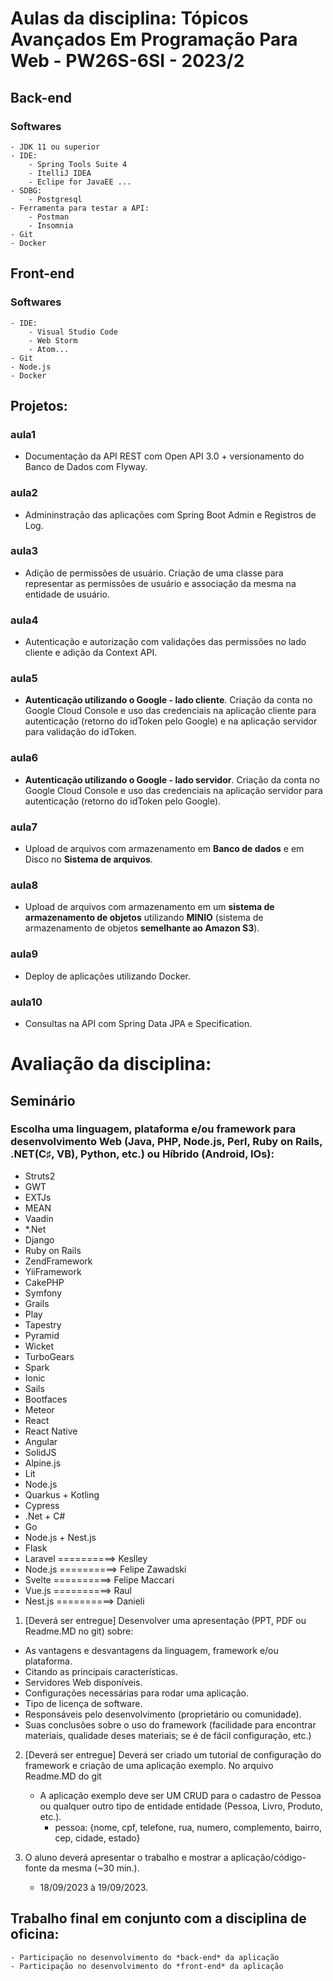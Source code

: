 # Aulas da disciplina: Tópicos Avançados Em Programação Para Web - PW26S-6SI - 2023/2

## Back-end 
### Softwares
	- JDK 11 ou superior
	- IDE:
		- Spring Tools Suite 4
		- ItelliJ IDEA
		- Eclipe for JavaEE ...
	- SDBG:
		- Postgresql
	- Ferramenta para testar a API:
		- Postman
		- Insomnia
	- Git
	- Docker
	
## Front-end 
### Softwares
	- IDE:
		- Visual Studio Code
		- Web Storm
		- Atom...
	- Git
	- Node.js
	- Docker

## Projetos:


### aula1
- Documentação da API REST com Open API 3.0 + versionamento do Banco de Dados com Flyway.

### aula2
- Admininstração das aplicações com Spring Boot Admin e Registros de Log.

### aula3
- Adição de permissões de usuário. Criação de uma classe para representar as permissões de usuário e associação da mesma na entidade de usuário.

### aula4
- Autenticação e autorização com validações das permissões no lado cliente e adição da Context API.

### aula5
- **Autenticação utilizando o Google - lado cliente**. Criação da conta no Google Cloud Console e uso das credenciais na aplicação cliente para autenticação (retorno do idToken pelo Google) e na aplicação servidor para validação do idToken.

### aula6
- **Autenticação utilizando o Google - lado servidor**. Criação da conta no Google Cloud Console e uso das credenciais na aplicação servidor para autenticação (retorno do idToken pelo Google).

### aula7
- Upload de arquivos com armazenamento em **Banco de dados** e em Disco no **Sistema de arquivos**.

### aula8
- Upload de arquivos com armazenamento em um **sistema de armazenamento de objetos** utilizando **MINIO** (sistema de armazenamento de objetos **semelhante ao Amazon S3**).

### aula9
- Deploy de aplicações utilizando Docker.

### aula10
- Consultas na API com Spring Data JPA e Specification.


# Avaliação da disciplina:

## Seminário
### Escolha uma linguagem, plataforma e/ou framework para desenvolvimento Web (Java, PHP, Node.js, Perl, Ruby on Rails, .NET(C♯, VB), Python, etc.) ou Híbrido (Android, IOs):
- Struts2
- GWT 
- EXTJs 
- MEAN 
- Vaadin  
- *.Net 
- Django 
- Ruby on Rails 
- ZendFramework 
- YiiFramework 
- CakePHP
- Symfony   
- Grails 
- Play 
- Tapestry 
- Pyramid
- Wicket
- TurboGears
- Spark
- Ionic 
- Sails
- Bootfaces
- Meteor 
- React
- React Native
- Angular
- SolidJS
- Alpine.js
- Lit
- Node.js
- Quarkus + Kotling
- Cypress
- .Net + C#
- Go
- Node.js + Nest.js
- Flask
- Laravel ==========> Keslley
- Node.js ==========> Felipe Zawadski
- Svelte  ==========> Felipe Maccari 
- Vue.js  ==========> Raul
- Nest.js ==========> Danieli


1. [Deverá ser entregue] Desenvolver uma apresentação (PPT, PDF ou Readme.MD no git) sobre:
- As vantagens e desvantagens da linguagem, framework e/ou plataforma. 
- Citando as principais características. 
- Servidores Web disponíveis. 
- Configurações necessárias para rodar uma aplicação. 
- Tipo de licença de software. 
- Responsáveis pelo desenvolvimento (proprietário ou comunidade). 
- Suas conclusões sobre o uso do framework (facilidade para encontrar materiais, qualidade deses materiais; se é de fácil configuração, etc.)


2. [Deverá ser entregue] Deverá ser criado um tutorial de configuração do framework e criação de uma aplicação exemplo. No arquivo Readme.MD do git
	- A aplicação exemplo deve ser UM CRUD para o cadastro de Pessoa ou qualquer outro tipo de entidade entidade (Pessoa, Livro, Produto, etc.).
		- pessoa: {nome, cpf, telefone, rua, numero, complemento, bairro, cep, cidade, estado}


3. O aluno deverá apresentar o trabalho e mostrar a aplicação/código-fonte da mesma (~30 min.).
	- 18/09/2023 à 19/09/2023.
	
## Trabalho final em conjunto com a disciplina de oficina:
	- Participação no desenvolvimento do *back-end* da aplicação
	- Participação no desenvolvimento do *front-end* da aplicação
